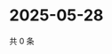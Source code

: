 # 2025-05-28

共 0 条

<!-- BEGIN ZHIHUQUESTIONS -->
<!-- 最后更新时间 Wed May 28 2025 05:10:54 GMT+0800 (China Standard Time) -->

<!-- END ZHIHUQUESTIONS -->

